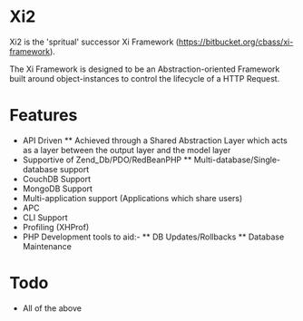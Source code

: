 Xi2
===

Xi2 is the 'spritual' successor Xi Framework (https://bitbucket.org/cbass/xi-framework).

The Xi Framework is designed to be an Abstraction-oriented Framework built around object-instances
to control the lifecycle of a HTTP Request.

Features
====

* API Driven
** Achieved through a Shared Abstraction Layer which acts as a layer between the output layer and the model layer
* Supportive of Zend_Db/PDO/RedBeanPHP
** Multi-database/Single-database support
* CouchDB Support
* MongoDB Support
* Multi-application support (Applications which share users)
* APC
* CLI Support
* Profiling (XHProf)
* PHP Development tools to aid:-
** DB Updates/Rollbacks
** Database Maintenance

Todo
====

* All of the above